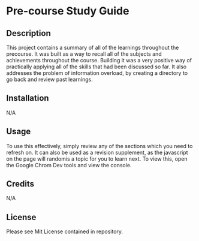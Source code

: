 # Pre-course Study Guide

## Description

This project contains a summary of all of the learnings throughout the precourse.
It was built as a way to recall all of the subjects and achievements throughout the course. Building it was a very positive way of practically applying all of the skills that had been discussed so far. It also addresses the problem of information overload, by creating a directory to go back and review past learnings.


## Installation

N/A

## Usage

To use this effectively, simply review any of the sections which you need to refresh on. It can also be used as a revision supplement, as the javascript on the page will randomis a topic for you to learn next. To view this, open the Google Chrom Dev tools and view the console.

## Credits

N/A

## License

Please see Mit License contained in repository.
